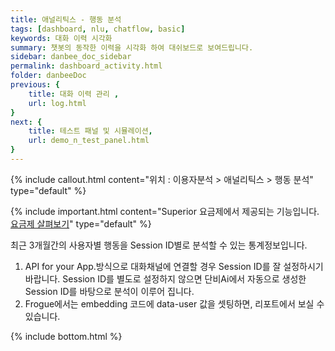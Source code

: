 ```yaml
---
title: 애널리틱스 - 행동 분석 
tags: [dashboard, nlu, chatflow, basic]
keywords: 대화 이력 시각화
summary: 챗봇의 동작한 이력을 시각화 하여 대쉬보드로 보여드립니다.
sidebar: danbee_doc_sidebar
permalink: dashboard_activity.html
folder: danbeeDoc
previous: {
    title: 대화 이력 관리 ,
    url: log.html
}
next: {
    title: 테스트 패널 및 시뮬레이션,
    url: demo_n_test_panel.html
}
---
```



{% include callout.html content="위치 : 이용자분석 > 애널리틱스 > 행동 분석" type="default" %}

{% include important.html content="Superior 요금제에서 제공되는 기능입니다. [요금제 살펴보기](https://danbee.ai/pricing.html)" type="default" %}

최근 3개월간의 사용자별 행동을 Session ID별로 분석할 수 있는 통계정보입니다. 

1. API for your App.방식으로 대화채널에 연결할 경우 Session ID를 잘 설정하시기 바랍니다. Session ID를 별도로 설정하지 않으면 단비Ai에서 자동으로 생성한 Session ID를 바탕으로 분석이 이루어 집니다.
2. Frogue에서는 embedding 코드에 data-user 값을 셋팅하면, 리포트에서 보실 수 있습니다.

{% include bottom.html %}
